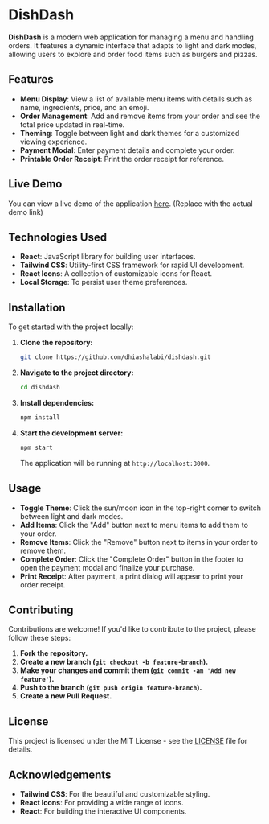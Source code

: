 # DishDash

**DishDash** is a modern web application for managing a menu and handling orders. It features a dynamic interface that adapts to light and dark modes, allowing users to explore and order food items such as burgers and pizzas.

## Features

- **Menu Display**: View a list of available menu items with details such as name, ingredients, price, and an emoji.
- **Order Management**: Add and remove items from your order and see the total price updated in real-time.
- **Theming**: Toggle between light and dark themes for a customized viewing experience.
- **Payment Modal**: Enter payment details and complete your order.
- **Printable Order Receipt**: Print the order receipt for reference.

## Live Demo

You can view a live demo of the application [here](https://dishdash.dhiashalabi.info/). (Replace with the actual demo link)

## Technologies Used

- **React**: JavaScript library for building user interfaces.
- **Tailwind CSS**: Utility-first CSS framework for rapid UI development.
- **React Icons**: A collection of customizable icons for React.
- **Local Storage**: To persist user theme preferences.

## Installation

To get started with the project locally:

1. **Clone the repository:**

    ```bash
    git clone https://github.com/dhiashalabi/dishdash.git
    ```

2. **Navigate to the project directory:**

    ```bash
    cd dishdash
    ```

3. **Install dependencies:**

    ```bash
    npm install
    ```

4. **Start the development server:**

    ```bash
    npm start
    ```

   The application will be running at `http://localhost:3000`.

## Usage

- **Toggle Theme**: Click the sun/moon icon in the top-right corner to switch between light and dark modes.
- **Add Items**: Click the "Add" button next to menu items to add them to your order.
- **Remove Items**: Click the "Remove" button next to items in your order to remove them.
- **Complete Order**: Click the "Complete Order" button in the footer to open the payment modal and finalize your purchase.
- **Print Receipt**: After payment, a print dialog will appear to print your order receipt.

## Contributing

Contributions are welcome! If you'd like to contribute to the project, please follow these steps:

1. **Fork the repository.**
2. **Create a new branch (`git checkout -b feature-branch`).**
3. **Make your changes and commit them (`git commit -am 'Add new feature'`).**
4. **Push to the branch (`git push origin feature-branch`).**
5. **Create a new Pull Request.**

## License

This project is licensed under the MIT License - see the [LICENSE](LICENSE) file for details.

## Acknowledgements

- **Tailwind CSS**: For the beautiful and customizable styling.
- **React Icons**: For providing a wide range of icons.
- **React**: For building the interactive UI components.

